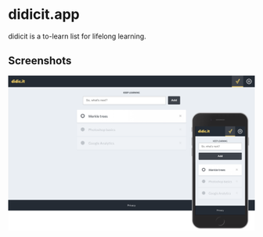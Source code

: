 # didicit.app

didicit is a to-learn list for lifelong learning.

## Screenshots

![Screenshot](/screenshot.png?raw=true)